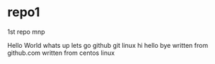 # repo1
1st repo mnp

Hello World
whats  up
lets go 
github git linux 
hi hello bye
written from github.com
written from centos linux
